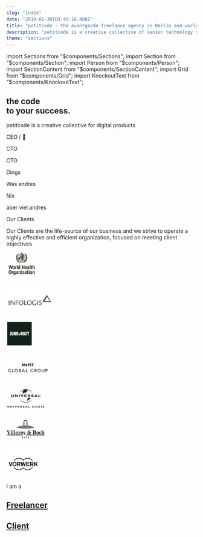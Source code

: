 ```yaml
---
slug: "index"
date: "2019-01-30T03:49:16.408Z"
title: "petitcode - the avantgarde freelance agency in Berlin and worldwide"
description: "petitcode is a creative collective of senior technology specialists. We only offer the best."
theme: "sections"
---
```


import Sections from "$components/Sections";
import Section from "$components/Section";
import Person from "$components/Person";
import SectionContent from "$components/SectionContent";
import Grid from "$components/Grid";
import KnockoutText from "$components/KnockoutText";

<Sections>
<Section video>
<SectionContent>

# the code <br/> to your success.

</SectionContent>
</Section>
<Section>
<SectionContent>

<KnockoutText>petitcode is a creative collective for digital products</KnockoutText>

<Grid>
<Person name="Sebastian Melz" image="sebastian-melz.jpg">

CEO / 🤡

</Person>
<Person name="Edgar Bongkishiy" image="edgar-bongkishiy.jpg">

CTO

</Person>
<Person name="Ottavio Braun" image="ottavio-braun.jpg">

CTO

</Person>
<Person name="Samer Murad" image="samer-murad.jpg">

Dings

</Person>
<Person name="Rodolfo Lopez" image="rodolfo-lopez.jpg">

Was andres

</Person>
<Person name="Mario Mielke" image="mario-mielke.jpg">

Nix

aber viel andres

</Person>

</Grid>
</SectionContent>
</Section>
<Section>
<SectionContent>
<KnockoutText>Our Clients</KnockoutText>

Our Clients are the life-source of our business and we strive to operate a highly effective and efficient organization, focused on meeting client objectives

<Grid>

![world-health-organization](./images/clients/world-health-organization.png)

![infologis](./images/clients/infologis.png)

![jung-von-matt](./images/clients/jung-von-matt.png)

![mcfit](./images/clients/mcfit.png)

![universal-music](./images/clients/universal-music.png)

![villeroy-boch](./images/clients/villeroy-boch.png)

![vorwerk](./images/clients/vorwerk.png)

</Grid>
</SectionContent>
</Section>
<Section>
<SectionContent>
<KnockoutText centered>I am a</KnockoutText>

<Grid centered>

# [Freelancer](/freelancer)

# [Client](/client)

</Grid>
</SectionContent>
</Section>
</Sections>
